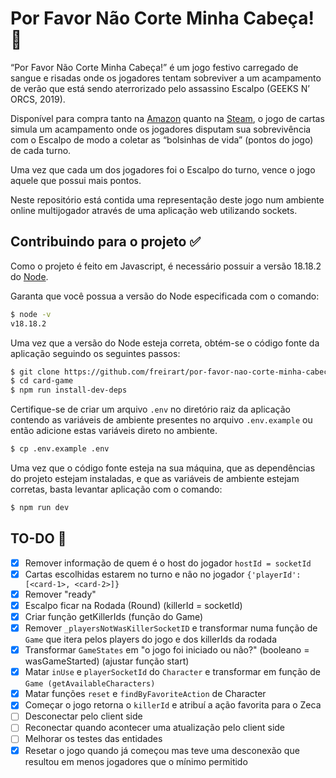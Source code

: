 # Por Favor Não Corte Minha Cabeça! 👻

“Por Favor Não Corte Minha Cabeça!” é um jogo festivo carregado de sangue e risadas onde os jogadores tentam sobreviver a um acampamento de verão que está sendo aterrorizado pelo assassino Escalpo (GEEKS N’ ORCS, 2019).

Disponível para compra tanto na [Amazon](https://www.amazon.com.br/Favor-Corte-Cabe%C3%A7a-Geeks-Orcs/dp/B07WW254FF) quanto na [Steam](https://steamcommunity.com/sharedfiles/filedetails/?id=2081192874), o jogo de cartas simula um acampamento onde os jogadores disputam sua sobrevivência com o Escalpo de modo a coletar as “bolsinhas de vida” (pontos do jogo) de cada turno.

Uma vez que cada um dos jogadores foi o Escalpo do turno, vence o jogo aquele que possui mais pontos.

Neste repositório está contida uma representação deste jogo num ambiente online multijogador através de uma aplicação web utilizando sockets.

## Contribuindo para o projeto ✅

Como o projeto é feito em Javascript, é necessário possuir a versão 18.18.2 do [Node](https://nodejs.org/en).

Garanta que você possua a versão do Node especificada com o comando:

```bash
$ node -v
v18.18.2
```

Uma vez que a versão do Node esteja correta, obtém-se o código fonte da aplicação seguindo os seguintes passos:

```bash
$ git clone https://github.com/freirart/por-favor-nao-corte-minha-cabeca.git
$ cd card-game
$ npm run install-dev-deps
```

Certifique-se de criar um arquivo `.env` no diretório raiz da aplicação contendo as variáveis de ambiente presentes no arquivo `.env.example` ou então adicione estas variáveis direto no ambiente.

```bash
$ cp .env.example .env
```

Uma vez que o código fonte esteja na sua máquina, que as dependências do projeto estejam instaladas, e que as variáveis de ambiente estejam corretas, basta levantar aplicação com o comando:

```bash
$ npm run dev
```

## TO-DO 📝

-   [x] Remover informação de quem é o host do jogador `hostId = socketId`
-   [x] Cartas escolhidas estarem no turno e não no jogador `{'playerId': [<card-1>, <card-2>]}`
-   [x] Remover "ready"
-   [x] Escalpo ficar na Rodada (Round) (killerId = socketId)
-   [x] Criar função getKillerIds (função do Game)
-   [x] Remover `_playersNotWasKillerSocketID` e transformar numa função de `Game` que itera pelos players do jogo e dos killerIds da rodada
-   [x] Transformar `GameStates` em "o jogo foi iniciado ou não?" (booleano = wasGameStarted) (ajustar função start)
-   [x] Matar `inUse` e `playerSocketId` do `Character` e transformar em função de `Game (getAvailableCharacters)`
-   [x] Matar funções `reset` e `findByFavoriteAction` de Character
-   [x] Começar o jogo retorna o `killerId` e atribuí a ação favorita para o Zeca
-   [ ] Desconectar pelo client side
-   [ ] Reconectar quando acontecer uma atualização pelo client side
-   [ ] Melhorar os testes das entidades
-   [x] Resetar o jogo quando já começou mas teve uma desconexão que resultou em menos jogadores que o mínimo permitido
